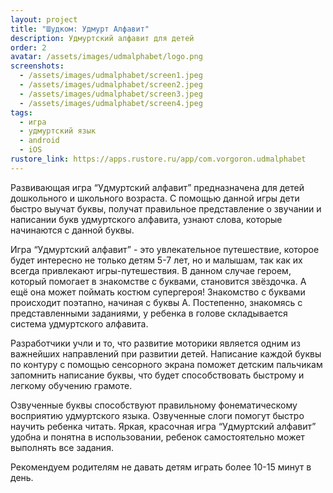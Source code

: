```yaml
---
layout: project
title: "Шудком: Удмурт Алфавит"
description: Удмуртский алфавит для детей
order: 2
avatar: /assets/images/udmalphabet/logo.png
screenshots:
  - /assets/images/udmalphabet/screen1.jpeg
  - /assets/images/udmalphabet/screen2.jpeg
  - /assets/images/udmalphabet/screen3.jpeg
  - /assets/images/udmalphabet/screen4.jpeg
tags:
  - игра
  - удмуртский язык
  - android
  - iOS
rustore_link: https://apps.rustore.ru/app/com.vorgoron.udmalphabet
---
```


Развивающая игра “Удмуртский алфавит” предназначена для детей дошкольного и школьного возраста. С помощью данной игры дети быстро выучат буквы, получат правильное представление о  звучании и написании букв удмуртского алфавита, узнают слова, которые начинаются с данной буквы.

Игра “Удмуртский алфавит” - это увлекательное путешествие, которое будет интересно не только детям 5-7 лет, но и малышам, так как их всегда привлекают игры-путешествия. В данном случае героем, который помогает в знакомстве с буквами, становится звёздочка. А ещё она может поймать костюм супергероя!
Знакомство с буквами происходит поэтапно, начиная с буквы А. Постепенно, знакомясь с представленными заданиями, у ребенка в голове складывается система удмуртского алфавита.

Разработчики учли и то, что развитие моторики является одним из важнейших направлений при развитии детей. Написание каждой буквы по контуру с помощью сенсорного экрана поможет детским пальчикам запомнить написание буквы, что будет способствовать быстрому и легкому обучению грамоте. 

Озвученные буквы способствуют правильному фонематическому восприятию удмуртского языка. Озвученные слоги помогут быстро научить ребенка читать.
Яркая, красочная игра “Удмуртский алфавит” удобна и понятна в использовании, ребенок самостоятельно может выполнять все задания.

Рекомендуем родителям не давать детям играть более 10-15 минут в день.
